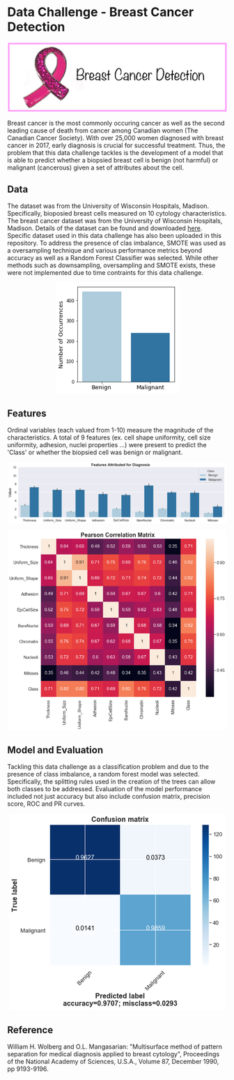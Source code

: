 # Data Challenge - Breast Cancer Detection
<p align="center">
<img src="images/logo.png">
</p>

Breast cancer is the most commonly occuring cancer as well as the second leading cause of death from cancer among Canadian women (The Canadian Cancer Society). With over 25,000 women diagnosed with breast cancer in 2017, early diagnosis is crucial for successful treatment. Thus, the problem that this data challenge tackles is the development of a model that is able to predict whether a biopsied breast cell is benign (not harmful) or malignant (cancerous) given a set of attributes about the cell.

## Data
The dataset was from the University of Wisconsin Hospitals, Madison. Specifically, bioposied breast cells measured on 10 cytology characteristics. The breast cancer dataset was from the University of Wisconsin Hospitals, Madison. Details of the dataset can be found and downloaded [here](https://archive.ics.uci.edu/ml/datasets/Breast+Cancer+Wisconsin+(Original)). Specific dataset used in this data challenge has also been uploaded in this repository. To address the presence of clas imbalance, SMOTE was used as a oversampling technique and various performance metrics beyond accuracy as well as a Random Forest Classifier was selected. While other methods such as downsampling, oversampling and SMOTE exists, these were not implemented due to time contraints for this data challenge. 

<p align="center">
<img src="images/Classes.png">
</p>

## Features
Ordinal variables (each valued from 1-10) measure the magnitude of the characteristics. A total of 9 features (ex. cell shape uniformity, cell size uniformity, adhesion, nuclei properties ...) were present to predict the 'Class' or whether the biopsied cell was benign or malignant. 

<p align="center">
<img src="images/features_bar.png">
</p>

<p align="center">
<img src="images/corr_matrix.png">
</p>


## Model and Evaluation 
Tackling this data challenge as a classification problem and due to the presence of class imbalance, a random forest model was selected. Specifically, the splitting rules used in the creation of the trees can allow both classes to be addressed. Evaluation of the model performance included not just accuracy but also include confusion matrix, precision score, ROC and PR curves.

<p align="center">
<img src="images/confusion_matrix.png">
</p>

## Reference
William H. Wolberg and O.L. Mangasarian: "Multisurface method of pattern separation for medical diagnosis applied to breast cytology", Proceedings of the National Academy of Sciences, U.S.A., Volume 87, December 1990, pp 9193-9196. 
